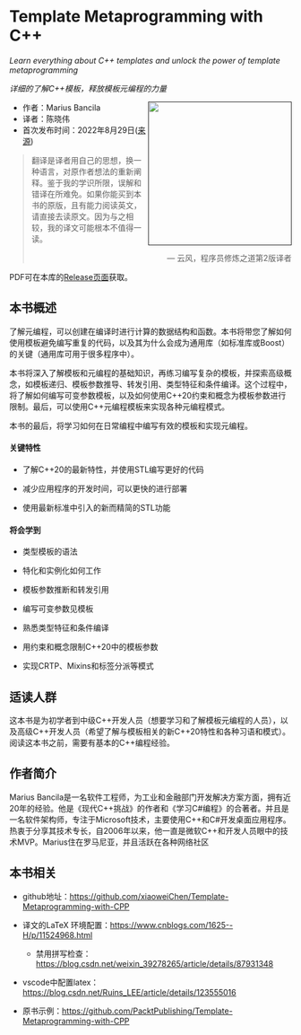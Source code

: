 # Template Metaprogramming with C++  

*Learn everything about C++ templates and unlock the power of template metaprogramming*

*详细的了解C++模板，释放模板元编程的力量*

 <a href=""><img src="cover.jpg" height="256px" align="right"></a>

* 作者：Marius Bancila   
* 译者：陈晓伟
* 首次发布时间：2022年8月29日([来源](https://www.amazon.sg/Template-Metaprogramming-template-metaprogramming-efficient/dp/1803243457/ref=sr_1_1?keywords=Template+Metaprogramming+with+C%2B%2B&qid=1671973833&sr=8-1))

> 翻译是译者用自己的思想，换一种语言，对原作者想法的重新阐释。鉴于我的学识所限，误解和错译在所难免。如果你能买到本书的原版，且有能力阅读英文，请直接去读原文。因为与之相较，我的译文可能根本不值得一读。
>
> <p align="right"> — 云风，程序员修炼之道第2版译者</p>

PDF可在本库的[Release页面](https://github.com/xiaoweiChen/Template-Metaprogramming-with-CPP/releases)获取。

## 本书概述

了解元编程，可以创建在编译时进行计算的数据结构和函数。本书将带您了解如何使用模板避免编写重复的代码，以及其为什么会成为通用库（如标准库或Boost）的关键（通用库可用于很多程序中）。

本书将深入了解模板和元编程的基础知识，再练习编写复杂的模板，并探索高级概念，如模板递归、模板参数推导、转发引用、类型特征和条件编译。这个过程中，将了解如何编写可变参数模板，以及如何使用C++20约束和概念为模板参数进行限制。最后，可以使用C++元编程模板来实现各种元编程模式。

本书的最后，将学习如何在日常编程中编写有效的模板和实现元编程。

#### 关键特性

- 了解C++20的最新特性，并使用STL编写更好的代码

- 减少应用程序的开发时间，可以更快的进行部署
- 使用最新标准中引入的新而精简的STL功能

#### 将会学到

- 类型模板的语法

- 特化和实例化如何工作

- 模板参数推断和转发引用

- 编写可变参数见模板

- 熟悉类型特征和条件编译

- 用约束和概念限制C++20中的模板参数

- 实现CRTP、Mixins和标签分派等模式

  

## 适读人群

这本书是为初学者到中级C++开发人员（想要学习和了解模板元编程的人员），以及高级C++开发人员（希望了解与模板相关的新C++20特性和各种习语和模式）。阅读这本书之前，需要有基本的C++编程经验。



## 作者简介

Marius Bancila是一名软件工程师，为工业和金融部门开发解决方案方面，拥有近20年的经验。他是《现代C++挑战》的作者和《学习C\#编程》的合著者。并且是一名软件架构师，专注于Microsoft技术，主要使用C++和C\#开发桌面应用程序。热衷于分享其技术专长，自2006年以来，他一直是微软C++和开发人员眼中的技术MVP。Marius住在罗马尼亚，并且活跃在各种网络社区



## 本书相关

* github地址：https://github.com/xiaoweiChen/Template-Metaprogramming-with-CPP
* 译文的LaTeX 环境配置：https://www.cnblogs.com/1625--H/p/11524968.html 
  * 禁用拼写检查：https://blog.csdn.net/weixin_39278265/article/details/87931348

* vscode中配置latex：https://blog.csdn.net/Ruins_LEE/article/details/123555016
* 原书示例：https://github.com/PacktPublishing/Template-Metaprogramming-with-CPP

